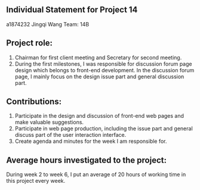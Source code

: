 ## Individual Statement for Project 14
a1874232 Jingqi Wang Team: 14B 

## Project role: 

1. Chairman for first client meeting and Secretary for second meeting. 
2. During the first milestones, I was responsible for discussion forum page design which belongs to front-end development. In the discussion forum page, I mainly focus on the design issue part and general discussion part. 

## Contributions: 

1. Participate in the design and discussion of front-end web pages and make valuable suggestions. 
2. Participate in web page production, including the issue part and general discuss part of the user interaction interface. 
3. Create agenda and minutes for the week I am responsible for.

## Average hours investigated to the project:  

During week 2 to week 6, I put an average of 20 hours of working time in this project every week.
